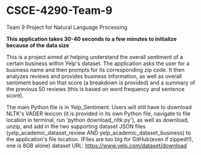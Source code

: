 # CSCE-4290-Team-9

Team 9 Project for Natural Language Processing

**This application takes 30-40 seconds to a few minutes to initialize because of the data size**

This is a project aimed at helping understand the overall sentiment of a certain business within Yelp's dataset. The application asks the user for a business name and then prompts for its corresponding zip code. It then analyzes reviews and provides business information, as well as overall sentiment based on that score (a breakdown is provided) and a summary of the previous 50 reviews (this is based on word frequency and sentence score).

The main Python file is in Yelp_Sentiment. Users will still have to download NLTK's VADER lexicon (it is provided in its own Python file, navigate to file location in terminal, run 'python download_nltk.py'), as well as download, unzip, and add in the two supporting dataset JSON files (yelp_academic_dataset_review AND yelp_academic_dataset_business) to the application's file location. (Files are too big for GitHub(even if zipped!!), one is 8GB alone)
dataset URL: https://www.yelp.com/dataset/download 
